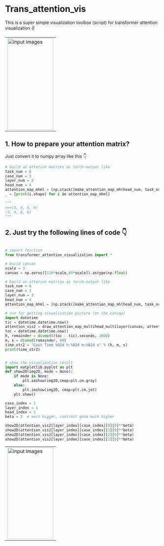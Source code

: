 # Trans_attention_vis
This is a super simple visualization toolbox (script) for transformer attention visualization ✌

<table>

<!-- Line 1: Original Input -->
<tr>
<td><img src="https://github.com/WAMAWAMA/trans_attention_vis/blob/main/pic/demo.jpg" height="300" width="150" alt="input images"></td>
</tr>

</table>

## 1. How to prepare your attention matrix?
Just convert it to numpy array like this 👇
```python
# build an attetion matrixs as torch-output like
task_num = 6
case_num = 3
layer_num = 2
head_num = 4
attention_map_mhml = [np.stack([make_attention_map_mh(head_num, task_num)]*case_num, 0) for _ in range(layer_num)] # 4cases' 3 layers attention, with 3 head per layer( 每个case相同）
_ = [print(i.shape) for i in attention_map_mhml]

"""
>>>(3, 4, 6, 6)
(3, 4, 6, 6)
"""

```

## 2. Just try the following lines of code 👇
```python

# import function
from transformer_attention_visualization import *

# build canvas
scale = 3
canvas = np.zeros([120*scale,60*scale]).astype(np.float)

# build an attetion matrixs as torch-output like
task_num = 6
case_num = 3
layer_num = 2
head_num = 4
attention_map_mhml = [np.stack([make_attention_map_mh(head_num, task_num)]*case_num, 0) for _ in range(layer_num)] # 4cases' 3 layers attention, with 3 head per layer( 每个case相同）

# run for getting visualization picture (on the canvas)
import datetime
tic = datetime.datetime.now()
attention_vis2 = draw_attention_map_multihead_multilayer(canvas, attention_map_mhml, line_width=0.007)
toc = datetime.datetime.now()
h, remainder = divmod((toc - tic).seconds, 3600)
m, s = divmod(remainder, 60)
time_str2 = "Cost Time %02d h:%02d m:%02d s" % (h, m, s)
print(time_str2)


# show the visualization result
import matplotlib.pyplot as plt
def show2D(img2D, mode = None):
    if mode is None:
        plt.imshow(img2D,cmap=plt.cm.gray)
    else:
        plt.imshow(img2D, cmap=plt.cm.jet)
    plt.show()

case_index = 1
layer_index = 1
head_index = 1
beta = 2  # much bigger, contrast gose much higher

show2D(attention_vis2[layer_index][case_index][0][0]**beta)
show2D(attention_vis2[layer_index][case_index][1][0]**beta)
show2D(attention_vis2[layer_index][case_index][2][0]**beta)
show2D(attention_vis2[layer_index][case_index][3][0]**beta)
```
<table>

<!-- Line 1: Original Input -->
<tr>
<td><img src="https://github.com/WAMAWAMA/trans_attention_vis/blob/main/pic/demo.jpg" height="300" width="150" alt="input images"></td>
</tr>

</table>
